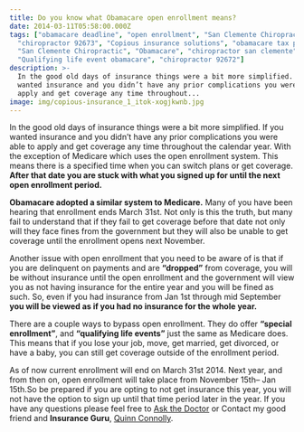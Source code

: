 ```yaml
---
title: Do you know what Obamacare open enrollment means?
date: 2014-03-11T05:58:00.000Z
tags: ["obamacare deadline", "open enrollment", "San Clemente Chiropractor",
  "chiropractor 92673", "Copious insurance solutions", "obamacare tax penalties",
  "San Clemente Chiropractic", "Obamacare", "chiropractor san clemente",
  "Qualifying life event obamacare", "chiropractor 92672"]
description: >-
  In the good old days of insurance things were a bit more simplified. If you
  wanted insurance and you didn’t have any prior complications you were able to
  apply and get coverage any time throughout...
image: img/copious-insurance_1_itok-xogjkwnb.jpg
---
```

In the good old days of insurance things were a bit more simplified. If you wanted insurance and you didn’t have any prior complications you were able to apply and get coverage any time throughout the calendar year. With the exception of Medicare which uses the open enrollment system. This means there is a specified time when you can switch plans or get coverage. **After that date you are stuck with what you signed up for until the next open enrollment period.**

**Obamacare adopted a similar system to Medicare.** Many of you have been hearing that enrollment ends March 31st. Not only is this the truth, but many fail to understand that if they fail to get coverage before that date not only will they face fines from the government but they will also be unable to get coverage until the enrollment opens next November.

Another issue with open enrollment that you need to be aware of is that if you are delinquent on payments and are **“dropped”** from coverage, you will be without insurance until the open enrollment and the government will view you as not having insurance for the entire year and you will be fined as such. So, even if you had insurance from Jan 1st through mid September **you will be viewed as if you had no insurance for the whole year.**

There are a couple ways to bypass open enrollment. They do offer **“special enrollment”**, and **“qualifying life events”** just the same as Medicare does. This means that if you lose your job, move, get married, get divorced, or have a baby, you can still get coverage outside of the enrollment period.

As of now current enrollment will end on March 31st 2014. Next year, and from then on, open enrollment will take place from November 15th– Jan 15th.So be prepared if you are opting to not get insurance this year, you will not have the option to sign up until that time period later in the year. If you have any questions please feel free to[](<>) [Ask the Doctor](../ask-doctor.html "Ask the Doctor") or Contact my good friend and **Insurance Guru**, [Quinn Connolly](http://copiousinsurance.com "Copious insurance solutions").